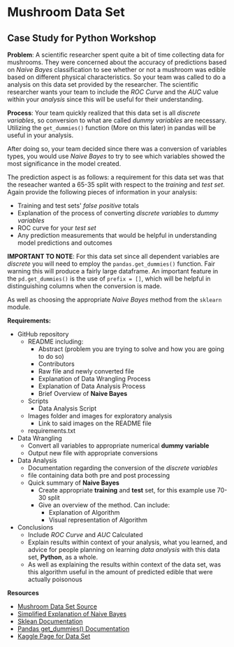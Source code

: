# Mushroom Data Set
## Case Study for Python Workshop

**Problem**: 
A scientific researcher spent quite a bit of time collecting data for mushrooms. They were concerned about the accuracy of predictions based on *Naive Bayes* classification to see whether or not a mushroom was edible based on different physical characteristics. So your team was called to do a analysis on this data set provided by the researcher. The scientific researcher wants your team to include the *ROC Curve* and the *AUC* value within your *analysis* since this will be useful for their understanding. 

**Process**: 
Your team quickly realized that this data set is all *discrete variables*, so conversion to what are called *dummy variables* are necessary. Utilizing the `get_dummies()` function (More on this later) in pandas will be useful in your analysis. 

After doing so, your team decided since there was a conversion of variables types, you would use *Naive Bayes* to try to see which variables showed the most significance in the model created.

The prediction aspect is as follows: a requirement for this data set was that the reseacher wanted a 65-35 split with respect to the *training* and *test set*. Again provide the following pieces of information in your analysis:
+ Training and test sets' *false positive* totals
+ Explanation of the process of converting *discrete variables* to *dummy variables* 
+ ROC curve for your *test set*
+ Any prediction measurements that would be helpful in understanding model predictions and outcomes

**IMPORTANT TO NOTE**: 
For this data set since all dependent variables are *discrete* you will need to employ the `pandas.get_dummies()` function. Fair warning this will produce a fairly large dataframe. An important feature in the `pd.get_dummies()` is the use of `prefix = []`, which will be helpful in distinguishing columns when the conversion is made.  

As well as choosing the appropriate *Naive Bayes* method from the `sklearn` module. 

**Requirements:**
+ GitHub repository
	+ README including:
		+ Abstract (problem you are trying to solve and how you are going to do so)
		+ Contributors
		+ Raw file and newly converted file
		+ Explanation of Data Wrangling Process
		+ Explanation of Data Analysis Process
		+ Brief Overview of **Naive Bayes**
	+ Scripts
		+ Data Analysis Script 
	+ Images folder and images for exploratory analysis
		+ Link to said images on the README file
	+ requirements.txt
+ Data Wrangling
	+ Convert all variables to appropriate numerical **dummy variable** 
	+ Output new file with appropriate conversions
+ Data Analysis
	+ Documentation regarding the conversion of the *discrete variables*
	+ file containing data both pre and post processing
	+ Quick summary of **Naive Bayes**
	 	+ Create appropriate **training** and **test** set, for this example use 70-30 split
		+ Give an overview of the method. Can include:
			+ Explanation of Algorithm  
			+ Visual representation of Algorithm
+ Conclusions
	+ Include *ROC Curve* and *AUC* Calculated 
	+ Explain results within context of your analysis, what you learned, and advice for people planning on learning *data analysis* with this data set, **Python**, as a whole. 
	+ As well as explaining the results within context of the data set, was this algorithm useful in the amount of predicted edible that were actually poisonous

**Resources**
+ [Mushroom Data Set Source](https://archive.ics.uci.edu/ml/datasets/Mushroom)
+ [Simplified Explanation of Naive Bayes](http://blog.aylien.com/naive-bayes-for-dummies-a-simple-explanation/)
+ [Sklean Documentation](http://scikit-learn.org/stable/modules/naive_bayes.html)
+ [Pandas get_dummies() Documentation](http://pandas.pydata.org/pandas-docs/stable/generated/pandas.get_dummies.html)
+ [Kaggle Page for Data Set](https://www.kaggle.com/uciml/mushroom-classification)